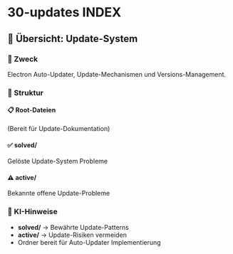 # 30-updates INDEX

## 🔄 Übersicht: Update-System

### 🎯 Zweck
Electron Auto-Updater, Update-Mechanismen und Versions-Management.

### 📁 Struktur

#### 📋 Root-Dateien
(Bereit für Update-Dokumentation)

#### ✅ solved/
Gelöste Update-System Probleme

#### ⚠️ active/
Bekannte offene Update-Probleme

### 🚀 KI-Hinweise
- **solved/** → Bewährte Update-Patterns
- **active/** → Update-Risiken vermeiden
- Ordner bereit für Auto-Updater Implementierung